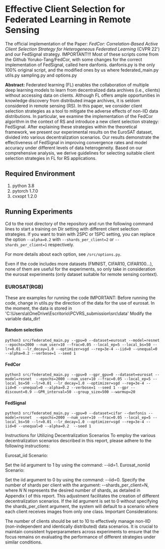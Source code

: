 # Effective Client Selection for Federated Learning in Remote Sensing

The official implementation of the Paper: *FedCor: Correlation-Based Active Client Selection Strategy for Heterogeneous Federated Learning* (CVPR 22') and our FedSignal strategy.
IMPORTANT!!!
 Most of these scripts come from the Github Yoruko-Tang/FedCor, with some changes for the correct implementation of FedSignal, called here danfonis.
danfonis.py is the only 100% original script, and the modified ones by us where federated_main.py utils.py sampling.py and options.py

**Abstract:** Federated learning (FL) enables the collaboration
of multiple deep learning models to learn from decentralized
data archives (i.e., clients) without accessing data on clients.
Although FL offers ample opportunities in knowledge discovery
from distributed image archives, it is seldom considered in
remote sensing (RS). In this paper, we consider client selection
strategies as a tool to mitigate the adverse effects of non-IID
data distributions. In particular, we examine the implementation
of the FedCor algorithm in the context of RS and introduce a
new client selection strategy: FedSignal. After explaining these
strategies within the theoretical framework, we present our
experimental results on the EuroSAT dataset, divided into various
decentralization scenarios. Our results demonstrate the effectiveness of FedSignal in improving convergence rates and model
accuracy under different levels of data heterogeneity. Based on
our comprehensive analysis, we derive guidelines for selecting
suitable client selection strategies in FL for RS applications.


## Required Environment

1. python 3.8
2. pytorch 1.7.0
6. cvxopt 1.2.0

## Running Experiments

Cd to the root directory of the repository and run the following command lines to start a training on Dir setting with different client selection strategies. If you want to train with 2SPC or 1SPC setting, you can replace the option ```--alpha=0.2``` with ```--shards_per_client=2``` or ```--shards_per_client=1``` respectively.

For more details about each option, see ```/src/options.py```.

Even if the code includes more datasets (FMNIST, CIFAR10, CIFAR100...), none of them are useful for the experiments, so only take in consideration the eurosat experiments (only dataset suitable for remote sensing context).


### EUROSAT(RGB)
 These are examples for running the code
 IMPORTANT: Before running the code, change in utils.py the direction of the data for the use of eurosat. In the moment, the data is stored in 'C:\\Users\\a\\OneDrive\\Escritorio\\PCVRS_submission\\src\\data'
Modify the variable data_dir!


#### Random selection

```shell
python3 src/federated_main.py --gpu=0 --dataset=eurosat --model=resnet --epochs=2000 --num_user=10 --frac=0.05 --local_ep=5 --local_bs=50 --lr=0.01 --lr_decay=1.0 --optimizer=sgd --reg=3e-4 --iid=0 --unequal=0 --alpha=0.2 --verbose=1 --seed 1 
```

#### FedCor

```shell
python3 src/federated_main.py --gpu=0 --gpr_gpu=0 --dataset=eurosat --model=resnet  --epochs=2000 --num_user=10 --frac=0.05 --local_ep=5 --local_bs=50 --lr=0.01 --lr_decay=1.0 --optimizer=sgd --reg=3e-4 --iid=0 --unequal=0 --alpha=0.2 --verbose=1 --seed 1 --gpr --discount=0.9 --GPR_interval=50 --group_size=500 --warmup=20
```

#### FedSignal

```shell
python3 src/federated_main.py --gpu=0 --dataset=cifar --danfonis --model=resnet  --epochs=2000 --num_user=10 --frac=0.05 --local_ep=5 --local_bs=50 --lr=0.01 --lr_decay=1.0 --optimizer=sgd --reg=3e-4 --iid=0 --unequal=0 --alpha=0.2  --seed 1 
```


Instructions for Utilizing Decentralization Scenarios
To employ the various decentralization scenarios described in this report, please adhere to the following instructions:

Eurosat_iid Scenario:

Set the iid argument to 1 by using the command: --iid=1.
Eurosat_noniid Scenario:

Set the iid argument to 0 by using the command: --iid=0.
Specify the number of shards per client with the argument: --shards_per_client=N, where 
𝑁
N represents the desired number of shards, as detailed in Appendix I of this report. This adjustment facilitates the creation of different decentralization scenarios.
If the iid argument is set to 0 without specifying the shards_per_client argument, the system will default to a scenario where each client receives images from only one class.
Important Considerations:

The number of clients should be set to 10 to effectively manage non-IID (non-independent and identically distributed) data scenarios.
It is crucial to maintain consistent hyperparameters across experiments to ensure that the focus remains on evaluating the performance of different strategies under similar conditions.

